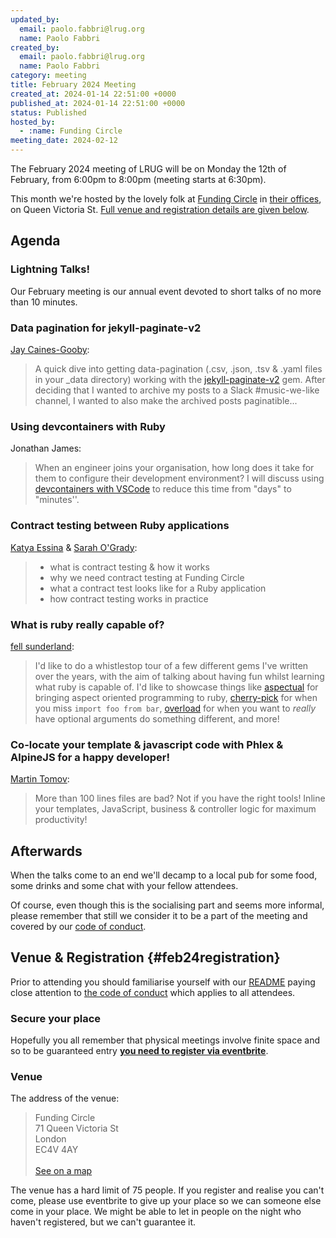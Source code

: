 ```yaml
---
updated_by:
  email: paolo.fabbri@lrug.org
  name: Paolo Fabbri
created_by:
  email: paolo.fabbri@lrug.org
  name: Paolo Fabbri
category: meeting
title: February 2024 Meeting
created_at: 2024-01-14 22:51:00 +0000
published_at: 2024-01-14 22:51:00 +0000
status: Published
hosted_by:
  - :name: Funding Circle
meeting_date: 2024-02-12
---
```


The February 2024 meeting of LRUG will be on Monday the 12th of
February, from 6:00pm to 8:00pm (meeting starts at 6:30pm).

This month we're hosted by the lovely folk at [Funding
Circle](https://fundingcircle.com) in [their offices][fc-venue], on Queen
Victoria St. [Full venue and registration details are given below](#feb24registration).

## Agenda

### Lightning Talks!

Our February meeting is our annual event devoted to short talks of no more
than 10 minutes.

### Data pagination for jekyll-paginate-v2

[Jay Caines-Gooby](https://jay.gooby.org):

> A quick dive into getting data-pagination (.csv, .json, .tsv
> & .yaml files in your _data directory) working with the [jekyll-paginate-v2](https://github.com/sverrirs/jekyll-paginate-v2)
> gem. After deciding that I wanted to archive my posts to a Slack
> #music-we-like channel, I wanted to also make the archived posts
> paginatible...

### Using devcontainers with Ruby

Jonathan James:

> When an engineer joins your organisation, how long does it take for
> them to configure their development environment? I will discuss using
> [devcontainers with VSCode](https://code.visualstudio.com/docs/devcontainers/containers) to reduce this time from "days" to
> "minutes''.

### Contract testing between Ruby applications

[Katya Essina](https://github.com/KatyaEssina95) & [Sarah O'Grady](https://github.com/sarah-ogrady):

> - what is contract testing & how it works
> - why we need contract testing at Funding Circle
> - what a contract test looks like for a Ruby application
> - how contract testing works in practice

### What is ruby really capable of?

[fell sunderland](https://twitter.com/felltir):

> I'd like to do a whistlestop tour of a few different gems I've written over
> the years, with the aim of talking about having fun whilst learning what
> ruby is capable of. I'd like to showcase things like [aspectual](https://github.com/AgentAntelope/aspectual)
> for bringing aspect oriented programming to ruby, [cherry-pick](https://github.com/AgentAntelope/cherry_pick)
> for when you miss `import foo from bar`, [overload](https://github.com/AgentAntelope/overload) for when you
> want to *really* have optional arguments do something different, and more!

### Co-locate your template & javascript code with Phlex & AlpineJS for a happy developer!

[Martin Tomov](https://www.linkedin.com/in/martin-tomov/):

> More than 100 lines files are bad? Not if you have the right tools! Inline
> your templates, JavaScript, business & controller logic for maximum
> productivity!

## Afterwards

When the talks come to an end we'll decamp to a local pub for some food, some
drinks and some chat with your fellow attendees.

Of course, even though this is the socialising part and seems more
informal, please remember that still we consider it to be a part of the
meeting and covered by our [code of conduct](http://readme.lrug.org/#code-of-conduct).

## Venue & Registration {#feb24registration}

Prior to attending you should familiarise yourself with our
[README](http://readme.lrug.org/) paying close attention to [the code of
conduct](http://readme.lrug.org/#code-of-conduct) which applies to all
attendees.

### Secure your place

Hopefully you all remember that physical meetings involve finite space and so to be guaranteed entry **[you need to register via eventbrite][february2024-eventbrite]**.

### Venue

The address of the venue:

> Funding Circle<br/>71 Queen Victoria St<br/>London<br/>EC4V 4AY<br/><br/>[See on a map][fc-venue]

The venue has a hard limit of 75 people.  If you register and realise you
can't come, please use eventbrite to give up your place so we can someone
else come in your place.  We might be able to let in people on the night
who haven't registered, but we can't guarantee it.

[fc-venue]: https://goo.gl/maps/gVwnprtjhNKoK2AJ8
[february2024-eventbrite]: https://www.eventbrite.com/e/london-ruby-user-group-february-2024-meeting-tickets-699978242767
